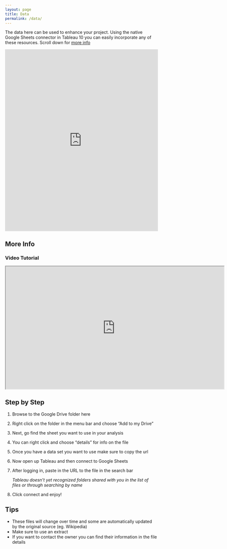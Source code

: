 ```yaml
---
layout: page
title: Data
permalink: /data/
---
```

The data here can be used to enhance your project. Using the native Google Sheets connector in Tableau 10 you can easily incorporate any of these resources. Scroll down for [more info](#more)

<iframe src="https://drive.google.com/embeddedfolderview?id=0B7qkFzXiR8w5aEttbWk4eS1xd1U#list" style="width:100%; height:600px; border:0;"></iframe>

## <a name="more">More Info</a>

### Video Tutorial
<iframe src="https://drive.google.com/file/d/0B7qkFzXiR8w5TzJ4YlgzZE9MODQ/preview" width="720" height="405"></iframe>

## Step by Step
1. Browse to the Google Drive folder here
2. Right click  on the folder in the menu bar and choose “Add to my Drive”
3. Next, go find the sheet you want to use in your analysis
4. You can right click and choose “details” for info on the file
5. Once you have a data set you want to use make sure to copy the url
6. Now open up Tableau and then connect to Google Sheets
7. After logging in, paste in the URL to the file in the search bar

   *Tableau doesn’t yet recognized folders shared with you in the list of files or through searching by name*
8. Click connect and enjoy!

## Tips
 - These files will change over time and some are automatically updated by the original source (eg. Wikipedia)
 - Make sure to use an extract
 - If you want to contact the owner you can find their information in the file details
